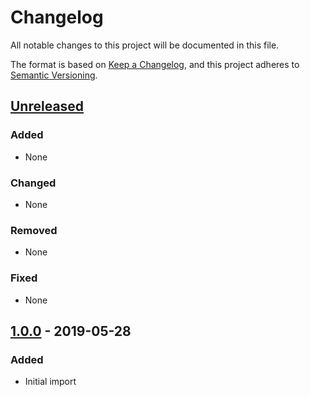 # Changelog
All notable changes to this project will be documented in this file.

The format is based on [Keep a Changelog](https://keepachangelog.com/en/1.0.0/), and this project adheres to [Semantic Versioning](https://semver.org/spec/v2.0.0.html).

## [Unreleased]

### Added
- None

### Changed
- None


### Removed
- None

### Fixed
- None

## [1.0.0] - 2019-05-28

### Added
- Initial import

[Unreleased]: https://github.com/stanleyw-tw/pyQuic/compare/v1.0.0...HEAD
[1.0.0]: https://github.com/stanleyw-tw/pyQuic/releases/v1.0.0

